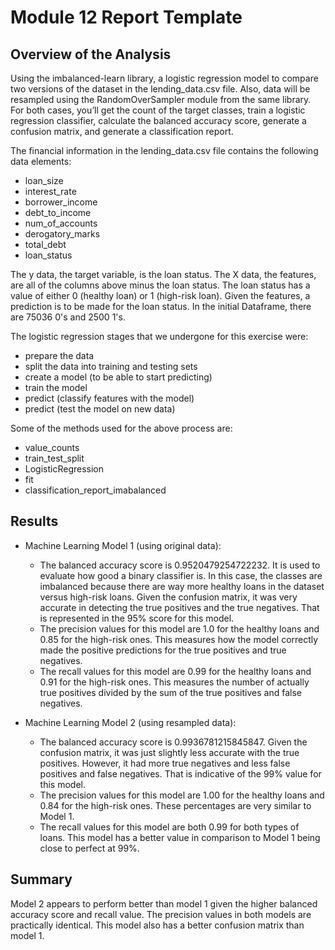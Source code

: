 # Module 12 Report Template

## Overview of the Analysis

Using the imbalanced-learn library, a logistic regression model to compare two versions of the dataset in the lending_data.csv file. Also, data will be resampled using the RandomOverSampler module from the same library. For both cases, you’ll get the count of the target classes, train a logistic regression classifier, calculate the balanced accuracy score, generate a confusion matrix, and generate a classification report.

The financial information in the lending_data.csv file contains the following data elements:

* loan_size
* interest_rate
* borrower_income 
* debt_to_income
* num_of_accounts
* derogatory_marks
* total_debt
* loan_status

The y data, the target variable, is the loan status. The X data, the features, are all of the columns above minus the loan status. The loan status has a value of either 0 (healthy loan) or 1 (high-risk loan). Given the features, a prediction is to be made for the loan status. In the initial Dataframe, there are 75036 0's and 2500 1's. 

The logistic regression stages that we undergone for this exercise were:
* prepare the data
* split the data into training and testing sets
* create a model (to be able to start predicting)
* train the model 
* predict (classify features with the model)
* predict (test the model on new data)

Some of the methods used for the above process are:
* value_counts
* train_test_split
* LogisticRegression
* fit
* classification_report_imabalanced


## Results

* Machine Learning Model 1 (using original data):
  * The balanced accuracy score is 0.9520479254722232. It is used to evaluate how good a binary classifier is. In this case, the classes are imbalanced because there are way more healthy loans in the dataset versus high-risk loans. Given the confusion matrix, it was very accurate in detecting the true positives and the true negatives. That is represented in the 95% score for this model. 
  * The precision values for this model are 1.0 for the healthy loans and 0.85 for the high-risk ones. This measures how the model correctly made the positive predictions for the true positives and true negatives. 
  * The recall values for this model are 0.99 for the healthy loans and 0.91 for the high-risk ones. This measures the number of actually true positives divided by the sum of the true positives and false negatives. 


* Machine Learning Model 2 (using resampled data):
  * The balanced accuracy score is 0.9936781215845847. Given the confusion matrix, it was just slightly less accurate with the true positives. However, it had more true negatives and less false positives and false negatives. That is indicative of the 99% value for this model. 
  * The precision values for this model are 1.00 for the healthy loans and 0.84 for the high-risk ones. These percentages are very similar to Model 1. 
  * The recall values for this model are both 0.99 for both types of loans. This model has a better value in comparison to Model 1 being close to perfect at 99%. 


## Summary

Model 2 appears to perform better than model 1 given the higher balanced accuracy score and recall value. The precision values in both models are practically identical. This model also has a better confusion matrix than model 1. 
